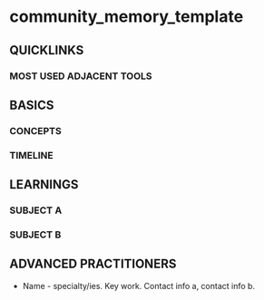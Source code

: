 # community_memory_template

## QUICKLINKS

### MOST USED ADJACENT TOOLS

## BASICS 

### CONCEPTS

### TIMELINE

## LEARNINGS

### SUBJECT A

### SUBJECT B

## ADVANCED PRACTITIONERS
* Name - specialty/ies. Key work. Contact info a, contact info b.


